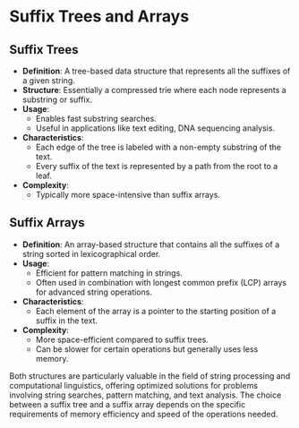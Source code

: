 # Suffix Trees and Arrays

## Suffix Trees
- **Definition**: A tree-based data structure that represents all the suffixes of a given string.
- **Structure**: Essentially a compressed trie where each node represents a substring or suffix.
- **Usage**:
  - Enables fast substring searches.
  - Useful in applications like text editing, DNA sequencing analysis.
- **Characteristics**:
  - Each edge of the tree is labeled with a non-empty substring of the text.
  - Every suffix of the text is represented by a path from the root to a leaf.
- **Complexity**:
  - Typically more space-intensive than suffix arrays.

## Suffix Arrays
- **Definition**: An array-based structure that contains all the suffixes of a string sorted in lexicographical order.
- **Usage**:
  - Efficient for pattern matching in strings.
  - Often used in combination with longest common prefix (LCP) arrays for advanced string operations.
- **Characteristics**:
  - Each element of the array is a pointer to the starting position of a suffix in the text.
- **Complexity**:
  - More space-efficient compared to suffix trees.
  - Can be slower for certain operations but generally uses less memory.

Both structures are particularly valuable in the field of string processing and computational linguistics, offering optimized solutions for problems involving string searches, pattern matching, and text analysis. The choice between a suffix tree and a suffix array depends on the specific requirements of memory efficiency and speed of the operations needed.
